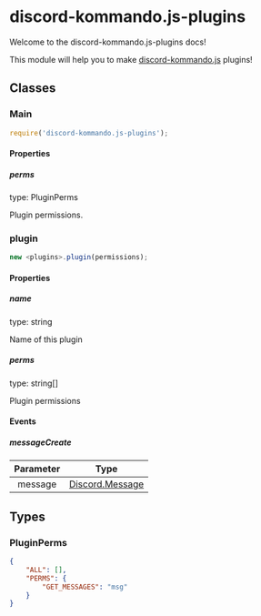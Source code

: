 # discord-kommando.js-plugins
Welcome to the discord-kommando.js-plugins docs!

This module will help you to make [discord-kommando.js](https://github.com/Team-ThinkCord/discord-kommando.js) plugins!

## Classes
### Main
```js
require('discord-kommando.js-plugins');
```

#### Properties
##### perms
type: PluginPerms

Plugin permissions.

### plugin
```js
new <plugins>.plugin(permissions);
```

#### Properties
##### name
type: string

Name of this plugin

##### perms
type: string[]

Plugin permissions

#### Events
##### messageCreate

| Parameter | Type |
|:---------:|:----:|
| message   | [Discord.Message](https://discord.js.org/#/docs/main/stable/class/Message) |

## Types
### PluginPerms
```json
{
    "ALL": [],
    "PERMS": {
        "GET_MESSAGES": "msg"
    }
}
```
